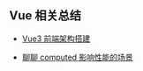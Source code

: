 ## Vue 相关总结 

- [Vue3 前端架构搭建](https://mp.weixin.qq.com/s/spTZ-Ga6LS82onP9TE7xOA)

- [聊聊 computed 影响性能的场景](https://mp.weixin.qq.com/s/qJ9iCF1_rOkWilrzPctaZQ)

